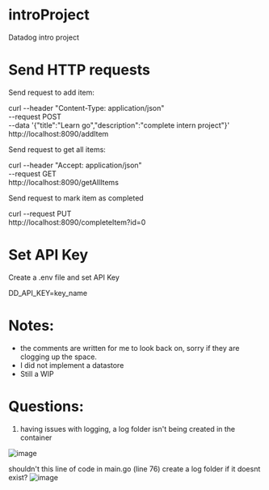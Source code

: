# introProject
Datadog intro project

# Send HTTP requests
Send request to add item:

curl --header "Content-Type: application/json" \
--request POST \
--data '{"title":"Learn go","description":"complete intern project"}' \
http://localhost:8090/addItem

Send request to get all items:

curl --header "Accept: application/json" \
--request GET \
http://localhost:8090/getAllItems

Send request to mark item as completed

curl --request PUT \
http://localhost:8090/completeItem?id=0

# Set API Key
Create a .env file and set API Key

DD_API_KEY=key_name

# Notes:
- the comments are written for me to look back on, sorry if they are clogging up the space.
- I did not implement a datastore
- Still a WIP

# Questions:
1. having issues with logging, a log folder isn't being created in the container

![image](https://github.com/andrewqian2001/introProject/assets/51491033/2ac0728e-25a8-472f-9206-17ebd09274f6)

   
shouldn't this line of code in main.go (line 76) create a log folder if it doesnt exist?
![image](https://github.com/andrewqian2001/introProject/assets/51491033/3c90ebe6-2f92-40ef-8fc4-d187bca5b4eb)





